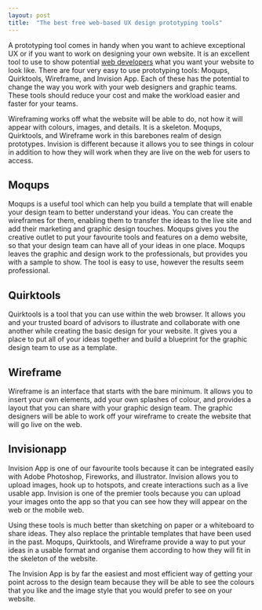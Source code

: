 ```yaml
---
layout: post
title:  "The best free web-based UX design prototyping tools"
---
```

 
A prototyping tool comes in handy when you want to achieve exceptional UX or if you want to work on designing your own website. It is an excellent tool to use to show potential [web developers](https://headchannel.co.uk/mobile-app-development) what you want your website to look like. There are four very easy to use prototyping tools: Moqups, Quirktools, Wireframe, and Invision App. Each of these has the potential to change the way you work with your web designers and graphic teams. These tools should reduce your cost and make the workload easier and faster for your teams.

Wireframing works off what the website will be able to do, not how it will appear with colours, images, and details. It is a skeleton. Moqups, Quirktools, and Wireframe work in this barebones realm of design prototypes. Invision is different because it allows you to see things in colour in addition to how they will work when they are live on the web for users to access.

## Moqups
Moqups is a useful tool which can help you build a template that will enable your design team to better understand your ideas. You can create the wireframes for them, enabling them to transfer the ideas to the live site and add their marketing and graphic design touches. Moqups gives you the creative outlet to put your favourite tools and features on a demo website, so that your design team can have all of your ideas in one place. Moqups leaves the graphic and design work to the professionals, but provides you with a sample to show.  The tool is easy to use, however the results seem professional.

## Quirktools
Quirktools is a tool that you can use within the web browser. It allows you and your trusted board of advisors to illustrate and collaborate with one another while creating the basic design for your website. It gives you a place to put all of your ideas together and build a blueprint for the graphic design team to use as a template.

## Wireframe
Wireframe is an interface that starts with the bare minimum. It allows you to insert your own elements, add your own splashes of colour, and provides a layout that you can share with your graphic design team. The graphic designers will be able to work off your wireframe to create the website that will go live on the web.

## Invisionapp
Invision App is one of our favourite tools because it can be integrated easily with Adobe Photoshop, Fireworks, and illustrator. Invision allows you to upload images, hook up to hotspots, and create interactions such as a live usable app. Invision is one of the premier tools because you can upload your images onto the app so that you can see how they will appear on the web or the mobile web. 

Using these tools is much better than sketching on paper or a whiteboard to share ideas. They also replace the printable templates that have been used in the past. Moqups, Quirktools, and Wireframe provide a way to put your ideas in a usable format and organise them according to how they will fit in the skeleton of the website. 

The Invision App is by far the easiest and most efficient way of getting your point across to the design team because they will be able to see the colours that you like and the image style that you would prefer to see on your website.

